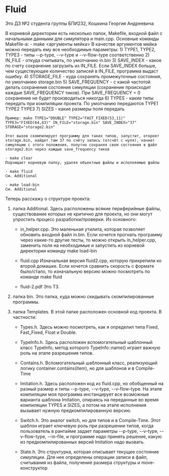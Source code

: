 # Fluid

Это ДЗ №2 студента группы БПИ232, Кошкина Георгия Андреевича

В корневой директории есть несколько папок, Makefile, входной файл с начальными данными для симулятора и main.cpp. Основные команды Makefile-а:
    - make <аргументы мейка>
    В качестве аргументов мейка можно передать ему все необходимые параметры:
        1) TYPE1, TYPE2, TYPE3 - типы --p-type, --v-type и --v-flow-type соответственно 
        2) IN_FILE - откуда считывать, по умолчанию in.bin
        3) SAVE_INDEX - какое по счету сохранение загрузить из IN_FILE. Если SAVE_INDEX больше, чем существующее количество записей в IN_FILE, программа выдаст ошибку.
        4) STORAGE_FILE - куда сохранять промежуточные состояния, по умолчанию storage.bin
        5) SAVE_FREQUENCY - с какой частотой делать сохранения состояния симуляции
        (сохранение происходит каждые SAVE_FREQUENCY тиков). При SAVE_FREQUENCY = 0 сохранение не будет производиться никогда 
        6) TYPES - какие типы передать при компиляции проекта. По умолчанию передаются TYPE1 TYPE2 TYPE3
        7) SIZES - какие размеры поля передать

    Пример: make TYPE1="DOUBLE" TYPE2="FAST_FIXED(53,11)" TYPE3="FIXED(64,43)" IN_FILE="storage.bin" SAVE_INDEX="37" STORAGE="storage2.bin" 

    Этот вызов скомпилирует программу для таких типов, запустит, откроет storage.bin, найдет там 37 по счёту запись (отсчёт с нуля), начнет симуляцию с этого положения, попутно сохраняя свои состояния в файл storage2.bin через каждые save_frequency тиков

    - make clear
    Подчищает корневую папку, удаляя объектные файлы и исполняемые файлы

    - make fluid
    См. Additional

    - make load-bin
    См. Additional

Теперь расскажу о структуре проекта:

1) папка Additional. Здесь расположены всякие периферийные файлы, существование которых не критично для проекта, но они могут упростить процесс разработки/проверки. Из основного: 
    - in_helper.cpp. Это маленькая утилита, которая позволяет обновить входной файл in.bin. Если хочется прогнать программу через какие-то другие тесты, то можно открыть in_helper.cpp, заменить поля на необходимые и запустить из корневой директории команду make load-bin

    - fluid.cpp Изначальная версия fluid2.cpp, которую прикрепили ко второй домашке. Если хочется сравнить скорость с формате было/стало, то изначальную версию можно посмотреть по команде make fluid

    - fluid-2.pdf Это ТЗ.

2) папка bin. Это папка, куда можно скидывать скомпилированные программы.

3) папка Templates. В этой папке расположен основной код проекта. В частности:
    - Types.h. Здесь можно посмотреть, как я определил типа Fixed, Fast_Fixed, Float и Double.

    - TypeInfo.h. Здесь расположен вспомогательный шаблонный класс TypeInfo, метод которого TypeInfo<Type>::name() играет важную роль на этапе разрешения типов.

    - Contains.h. Вспомогательный шаблонный класс, реализующий логику 
    container.contains(item), но для шаблонов и в Compile-Time
 
    - Imitation.h. Здесь расположен код из fluid.cpp, но обобщенный на разный размер и типы --p-type, --v-type, --v-flow-type. На этапе компиляции моя программа инстанцирует все возможные варианта шаблона Imitation, опираясь на переданные во время компиляции TYPES и SIZES, а потом на этапе исполнения вызывает нужную предкомпилированную версию.

    - Switch.h. Это аналог switch, но для типов и в Compile-Time. Этот шаблон играет ключевую роль при разрешении типов, когда пользователь в рантайме задает параметры --p-type, --v-type, --v-flow-type, --in-file, и программе надо принять решение, какую из предкомпилированных версий Imitation надо вызвать. 

    - State.h. Это структурка, которая описывает текущее состояние симуляции. Для нее определены операции записи в файл, считывания из файла, получение размера структуры и move-конструктор
